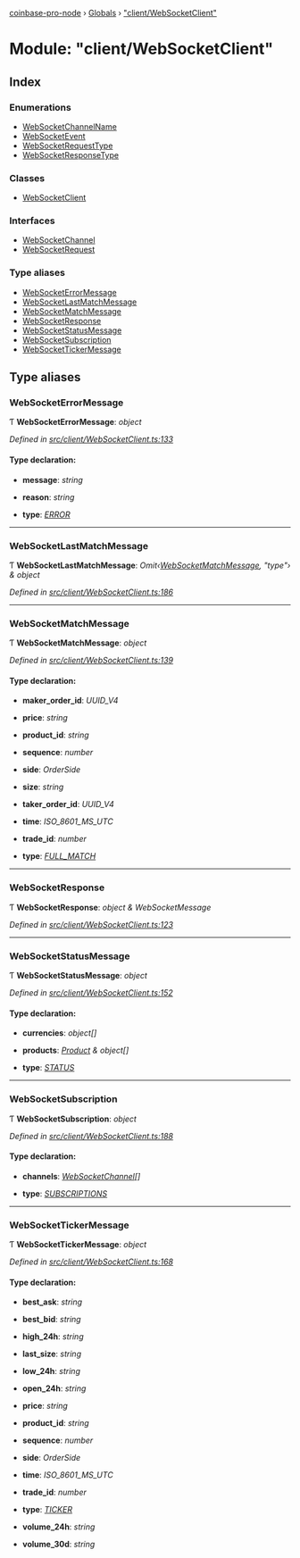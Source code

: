 [coinbase-pro-node](../README.md) › [Globals](../globals.md) › ["client/WebSocketClient"](_client_websocketclient_.md)

# Module: "client/WebSocketClient"

## Index

### Enumerations

- [WebSocketChannelName](../enums/_client_websocketclient_.websocketchannelname.md)
- [WebSocketEvent](../enums/_client_websocketclient_.websocketevent.md)
- [WebSocketRequestType](../enums/_client_websocketclient_.websocketrequesttype.md)
- [WebSocketResponseType](../enums/_client_websocketclient_.websocketresponsetype.md)

### Classes

- [WebSocketClient](../classes/_client_websocketclient_.websocketclient.md)

### Interfaces

- [WebSocketChannel](../interfaces/_client_websocketclient_.websocketchannel.md)
- [WebSocketRequest](../interfaces/_client_websocketclient_.websocketrequest.md)

### Type aliases

- [WebSocketErrorMessage](_client_websocketclient_.md#websocketerrormessage)
- [WebSocketLastMatchMessage](_client_websocketclient_.md#websocketlastmatchmessage)
- [WebSocketMatchMessage](_client_websocketclient_.md#websocketmatchmessage)
- [WebSocketResponse](_client_websocketclient_.md#websocketresponse)
- [WebSocketStatusMessage](_client_websocketclient_.md#websocketstatusmessage)
- [WebSocketSubscription](_client_websocketclient_.md#websocketsubscription)
- [WebSocketTickerMessage](_client_websocketclient_.md#websockettickermessage)

## Type aliases

### WebSocketErrorMessage

Ƭ **WebSocketErrorMessage**: _object_

_Defined in [src/client/WebSocketClient.ts:133](https://github.com/bennyn/coinbase-pro-node/blob/d0dceee/src/client/WebSocketClient.ts#L133)_

#### Type declaration:

- **message**: _string_

- **reason**: _string_

- **type**: _[ERROR](../enums/_client_websocketclient_.websocketresponsetype.md#error)_

---

### WebSocketLastMatchMessage

Ƭ **WebSocketLastMatchMessage**: _Omit‹[WebSocketMatchMessage](_client_websocketclient_.md#websocketmatchmessage), "type"› & object_

_Defined in [src/client/WebSocketClient.ts:186](https://github.com/bennyn/coinbase-pro-node/blob/d0dceee/src/client/WebSocketClient.ts#L186)_

---

### WebSocketMatchMessage

Ƭ **WebSocketMatchMessage**: _object_

_Defined in [src/client/WebSocketClient.ts:139](https://github.com/bennyn/coinbase-pro-node/blob/d0dceee/src/client/WebSocketClient.ts#L139)_

#### Type declaration:

- **maker_order_id**: _UUID_V4_

- **price**: _string_

- **product_id**: _string_

- **sequence**: _number_

- **side**: _OrderSide_

- **size**: _string_

- **taker_order_id**: _UUID_V4_

- **time**: _ISO_8601_MS_UTC_

- **trade_id**: _number_

- **type**: _[FULL_MATCH](../enums/_client_websocketclient_.websocketresponsetype.md#full_match)_

---

### WebSocketResponse

Ƭ **WebSocketResponse**: _object & WebSocketMessage_

_Defined in [src/client/WebSocketClient.ts:123](https://github.com/bennyn/coinbase-pro-node/blob/d0dceee/src/client/WebSocketClient.ts#L123)_

---

### WebSocketStatusMessage

Ƭ **WebSocketStatusMessage**: _object_

_Defined in [src/client/WebSocketClient.ts:152](https://github.com/bennyn/coinbase-pro-node/blob/d0dceee/src/client/WebSocketClient.ts#L152)_

#### Type declaration:

- **currencies**: _object[]_

- **products**: _[Product](../interfaces/_product_productapi_.product.md) & object[]_

- **type**: _[STATUS](../enums/_client_websocketclient_.websocketresponsetype.md#status)_

---

### WebSocketSubscription

Ƭ **WebSocketSubscription**: _object_

_Defined in [src/client/WebSocketClient.ts:188](https://github.com/bennyn/coinbase-pro-node/blob/d0dceee/src/client/WebSocketClient.ts#L188)_

#### Type declaration:

- **channels**: _[WebSocketChannel](../interfaces/_client_websocketclient_.websocketchannel.md)[]_

- **type**: _[SUBSCRIPTIONS](../enums/_client_websocketclient_.websocketresponsetype.md#subscriptions)_

---

### WebSocketTickerMessage

Ƭ **WebSocketTickerMessage**: _object_

_Defined in [src/client/WebSocketClient.ts:168](https://github.com/bennyn/coinbase-pro-node/blob/d0dceee/src/client/WebSocketClient.ts#L168)_

#### Type declaration:

- **best_ask**: _string_

- **best_bid**: _string_

- **high_24h**: _string_

- **last_size**: _string_

- **low_24h**: _string_

- **open_24h**: _string_

- **price**: _string_

- **product_id**: _string_

- **sequence**: _number_

- **side**: _OrderSide_

- **time**: _ISO_8601_MS_UTC_

- **trade_id**: _number_

- **type**: _[TICKER](../enums/_client_websocketclient_.websocketresponsetype.md#ticker)_

- **volume_24h**: _string_

- **volume_30d**: _string_
